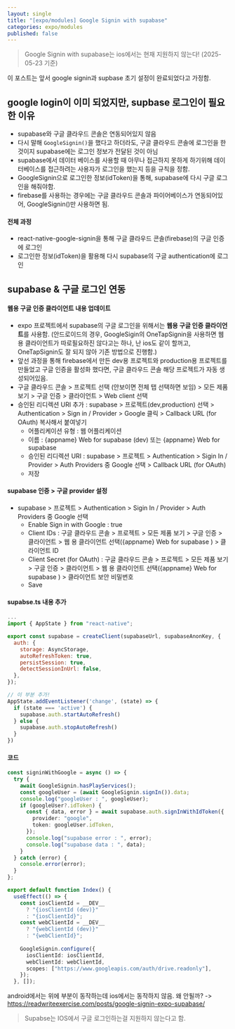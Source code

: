 ```yaml
---
layout: single
title: "[expo/modules] Google Signin with supabase"
categories: expo/modules
published: false
---
```


> Google Signin with supabase는 ios에서는 현재 지원하지 않는다! (2025-05-23 기준)

이 포스트는 앞서 google signin과 supbase 초기 설정이 완료되었다고 가정함.

## google login이 이미 되었지만, supbase 로그인이 필요한 이유

- supabase와 구글 클라우드 콘솔은 연동되어있지 않음
- 다시 말해 `GoogleSignin()`을 했다고 하더라도, 구글 클라우드 콘솔에 로그인을 한것이지 supabase에는 로그인 정보가 전달된 것이 아님
- supabase에서 데이터 베이스를 사용할 때 아무나 접근하지 못하게 하기위해 데이터베이스를 접근하려는 사용자가 로그인을 했는지 등을 규칙을 정함.
- GoogleSignin으로 로그인한 정보(idToken)을 통해, supabase에 다시 구글 로그인을 해줘야함.
- firebase를 사용하는 경우에는 구글 클라우드 콘솔과 파이어베이스가 연동되어있어, GoogleSignin()만 사용하면 됨.

#### 전체 과정

- react-native-google-signin을 통해 구글 클라우드 콘솔(firebase)의 구글 인증에 로그인
- 로그인한 정보(idToken)을 활용해 다시 supabase의 구글 authentication에 로그인

## supabase & 구글 로그인 연동

#### 웹용 구글 인증 클라이언트 내용 업데이트

- expo 프로젝트에서 supabase의 구글 로그인을 위해서는 **웹용 구글 인증 클라이언트**를 사용함. (안드로이드의 경우, GoogleSigin의 OneTapSignin을 사용하면 웹용 클라이언트가 따로필요하진 않다고는 하나, 난 ios도 같이 할꺼고, OneTapSignin도 잘 되지 않아 기존 방법으로 진행함.)
- 앞선 과정을 통해 firebase에서 만든 dev용 프로젝트와 production용 프로젝트를 만들었고 구글 인증을 활성화 했다면, 구글 클라우드 콘솔 해당 프로젝트가 자동 생성되어있음.
- 구글 클라우드 콘솔 > 프로젝트 선택 (안보이면 전체 탭 선택하면 보임) > 모든 제품 보기 > 구글 인증 > 클라이언트 > Web client 선택
- 승인된 리디렉션 URI 추가 : supabase > 프로젝트(dev,production) 선택 > Authentication > Sign in / Provider > Google 클릭 > Callback URL (for OAuth) 복사해서 붙여넣기
  - 어플리케이션 유형 : 웹 어플리케이션
  - 이름 : {appname} Web for supabase (dev) 또는 {appname} Web for supabase
  - 승인된 리디렉션 URI : supabase > 프로젝트 > Authentication > Sigin In / Provider > Auth Providers 중 Google 선택 > Callback URL (for OAuth)
  - 저장

#### supabase 인증 > 구글 provider 설정

- supabase > 프로젝트 > Authentication > Sigin In / Provider > Auth Providers 중 Google 선택
  - Enable Sign in with Google : true
  - Client IDs : 구글 클라우드 콘솔 > 프로젝트 > 모든 제품 보기 > 구글 인증 > 클라이언트 > 웹 용 클라이언트 선택({appname} Web for supabase ) > 클라이언트 ID
  - Client Secret (for OAuth) : 구글 클라우드 콘솔 > 프로젝트 > 모든 제품 보기 > 구글 인증 > 클라이언트 > 웹 용 클라이언트 선택({appname} Web for supabase ) > 클라이언트 보안 비밀번호
  - Save

#### supabse.ts 내용 추가

```javascript
...
import { AppState } from "react-native";

export const supabase = createClient(supabaseUrl, supabaseAnonKey, {
  auth: {
    storage: AsyncStorage,
    autoRefreshToken: true,
    persistSession: true,
    detectSessionInUrl: false,
  },
});

// 이 부분 추가!
AppState.addEventListener('change', (state) => {
  if (state === 'active') {
    supabase.auth.startAutoRefresh()
  } else {
    supabase.auth.stopAutoRefresh()
  }
})
```

#### 코드

```ts
const signinWithGoogle = async () => {
  try {
    await GoogleSignin.hasPlayServices();
    const googleUser = (await GoogleSignin.signIn()).data;
    console.log("googleUser : ", googleUser);
    if (googleUser?.idToken) {
      const { data, error } = await supabase.auth.signInWithIdToken({
        provider: "google",
        token: googleUser.idToken,
      });
      console.log("supabase error : ", error);
      console.log("supabase data : ", data);
    }
  } catch (error) {
    console.error(error);
  }
};

export default function Index() {
  useEffect(() => {
    const iosClientId = __DEV__
      ? "{iosClientId (dev)}"
      : "{iosClientId}";
    const webClientId = __DEV__
      ? "{webClientId (dev)}"
      : "{webClientId}";
     
    GoogleSignin.configure({
      iosClientId: iosClientId,
      webClientId: webClientId,
      scopes: ["https://www.googleapis.com/auth/drive.readonly"],
    });
  }, []);
```

android에서는 위에 부분이 동작하는데 ios에서는 동작하지 않음. 왜 안될까?
-> https://readwriteexercise.com/posts/google-signin-expo-supabase/

> Supabse는 IOS에서 구글 로그인하는걸 지원하지 않는다고 함.
